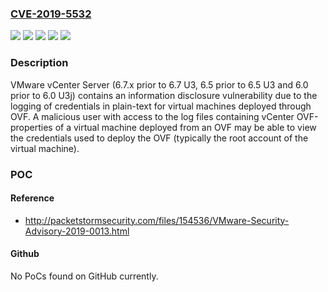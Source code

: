 ### [CVE-2019-5532](https://cve.mitre.org/cgi-bin/cvename.cgi?name=CVE-2019-5532)
![](https://img.shields.io/static/v1?label=Product&message=vCenter%20Server&color=blue)
![](https://img.shields.io/static/v1?label=Version&message=6.0%20prior%20to%206.0%20U3j%20&color=brightgreen)
![](https://img.shields.io/static/v1?label=Version&message=6.5%20prior%20to%206.5%20U3%20&color=brightgreen)
![](https://img.shields.io/static/v1?label=Version&message=6.7%20prior%20to%206.7%20U3%20&color=brightgreen)
![](https://img.shields.io/static/v1?label=Vulnerability&message=Information%20disclosure%20vulnerability&color=brightgreen)

### Description

VMware vCenter Server (6.7.x prior to 6.7 U3, 6.5 prior to 6.5 U3 and 6.0 prior to 6.0 U3j) contains an information disclosure vulnerability due to the logging of credentials in plain-text for virtual machines deployed through OVF. A malicious user with access to the log files containing vCenter OVF-properties of a virtual machine deployed from an OVF may be able to view the credentials used to deploy the OVF (typically the root account of the virtual machine).

### POC

#### Reference
- http://packetstormsecurity.com/files/154536/VMware-Security-Advisory-2019-0013.html

#### Github
No PoCs found on GitHub currently.

